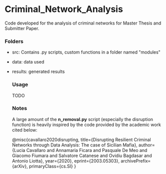 # Criminal_Network_Analysis
Code developed for the analysis of criminal networks for Master Thesis and Submitter Paper.

### Folders
- src: Contains .py scripts, custom functions in a folder named "modules"
- data: data used
- results: generated results

  ### Usage
  TODO


  ### Notes
  A large amount of the **n_removal.py** script (especially the disruption function) is heavily inspired by the code provided by the academic work cited below:

  @misc{cavallaro2020disrupting,
     title={Disrupting Resilient Criminal Networks through Data Analysis: The case of Sicilian Mafia},
     author={Lucia Cavallaro and Annamaria Ficara and Pasquale De Meo and Giacomo Fiumara and Salvatore Catanese and Ovidiu Bagdasar and Antonio Liotta},
     year={2020},
     eprint={2003.05303},
     archivePrefix={arXiv},
     primaryClass={cs.SI}
 }
